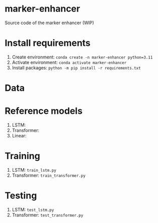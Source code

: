 # marker-enhancer
Source code of the marker enhancer (WIP)

# Install requirements

1. Create environment: `conda create -n marker-enhancer python=3.11`
2. Activate environment: `conda activate marker-enhancer`
3. Install packages: `python -m pip install -r requirements.txt`

# Data

# Reference models
1. LSTM: 
2. Transformer: 
3. Linear: 

# Training
1. LSTM: `train_lstm.py`
2. Transformer: `train_transformer.py`

# Testing
1. LSTM: `test_lstm.py`
2. Transformer: `test_transformer.py`


